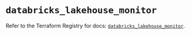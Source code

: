 # `databricks_lakehouse_monitor`

Refer to the Terraform Registry for docs: [`databricks_lakehouse_monitor`](https://registry.terraform.io/providers/databricks/databricks/1.71.0/docs/resources/lakehouse_monitor).
